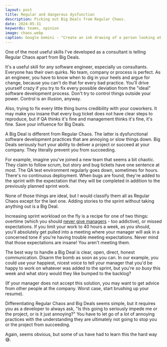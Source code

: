 ```yaml
---
layout: post
title: Regular and dangerous dysfunction
description: Picking out Big Deals from Regular Chaos.
date: 2024-05-31
keywords: teams, opinion
image: chaos.webp
caption: Google Gemini - "Create an ink drawing of a person looking at interdimensional chaos"
---
```


<script>
  import {base} from '$app/paths';
</script>

One of the most useful skills I've developed as a consultant is telling Regular Chaos apart from Big Deals.

It's a useful skill for any software engineer, especially us consultants. Everyone has their own quirks. No team, company or process is perfect. As an engineer, you have to know when to dig in your heels and argue for change, because you can't do that for every bad practice. You'll drive yourself crazy if you try to fix every possible deviation from the "ideal" software development process. Don't try to control things outside your power. Control is an illusion, anyway.

Also, trying to fix every little thing burns credibility with your coworkers. It may make you insane that every bug ticket does not have clear steps to reproduce, but if QA thinks it's fine and management thinks it's fine, it's fine. Save your influence for Big Deals.

A Big Deal is different from Regular Chaos. The latter is dysfunctional software development practices that are annoying or slow things down. Big Deals seriously hurt your ability to deliver a project or succeed at your company. They literally prevent you from succeeding.

For example, imagine you've joined a new team that seems a bit chaotic. They claim to follow scrum, but story and bug tickets have one sentence at most. The QA test environment regularly goes down, sometimes for hours. There's no continuous deployment. When bugs are found, they're added to the sprint with the expectation that they will be completed in addition to the previously planned sprint work.

None of those things are ideal, but I would classify them all as Regular Chaos except for the last one. Adding stories to the sprint without taking anything out is a Big Deal.

Increasing sprint workload on the fly is a recipe for one of two things: overtime (which you should [never give managers]({base}/blog/unpaid-overtime-and-managers) - too addictive), or missed expectations. If you limit your work to 40 hours a week, as you should, you'll absolutely get pulled into a meeting where your manager will ask in a concerned tone if you're having trouble meeting expectations. Never mind that those expectations are insane! You aren't meeting them.

The best way to handle a Big Deal is clear, open, direct, honest communication. Disarm the bomb as soon as you can. In our example, you could use your happiest, nicest voice to tell your manager that you'd be happy to work on whatever was added to the sprint, but you're _so busy_ this week and what story would they like bumped to the backlog?

(If your manager does not accept this solution, you may want to get advice from other people at the company. Worst case, start brushing up your resume).

Differentiating Regular Chaos and Big Deals seems simple, but it requires you as a developer to always ask, "Is this going to seriously impede me or the project, or is it just annoying?" You have to let go of a _lot_ of annoying practices with the understanding they are ultimately not going to stop you or the project from succeeding.

Again, seems obvious, but some of us have had to learn this the hard way 😅.
